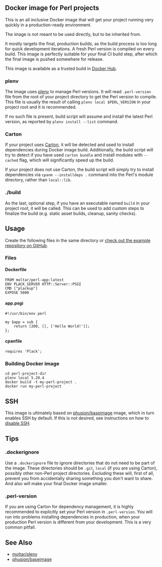 ## Docker image for Perl projects ##

This is an all inclusive Docker image that will get your project running very quickly in a production-ready environment.

The image is not meant to be used directly, but to be inherited from. 

It mostly targets the final, production builds, as the build process is too long for quick development iterations. A fresh Perl version is compiled on every build. This image is perfectly suitable for your final CI build step, after which the final image is pushed somewhere for release.

This image is available as a trusted build in [Docker Hub](https://registry.hub.docker.com/u/moltar/perl-app/).

### plenv ###

The image uses [plenv](https://github.com/tokuhirom/plenv) to manage Perl versions. It will read `.perl-version` file from the root of your project directory to get the Perl version to compile.  This file is usually the result of calling `plenv local $PERL_VERSION` in your project root and it is recommended.

If no such file is present, build script will assume and install the latest Perl version, as reported by `plenv install --list` command.

### Carton ###

If your project uses [Carton](https://metacpan.org/pod/Carton), it will be detected and used to install dependencies during Docker image build. Additionally, the build script will try to detect if you have used `carton bundle` and install modules with `--cached` flag, which will significantly speed up the build.

If your project does not use Carton, the build script will simply try to install dependencies via `cpanm --installdeps .` command into the Perl's module directory, rather than `local::lib`.

### ./build ###

As the last, optional step, if you have an executable named `build` in your project root, it will be called. This can be used to add custom steps to finalize the build (e.g. static asset builds, cleanup, sanity checks).

## Usage ##

Create the following files in the same directory or [check out the example repository on GitHub](https://github.com/moltar/docker.perl-app.example).

### Files ###

#### Dockerfile ####

```
FROM moltar/perl-app:latest
ENV PLACK_SERVER HTTP::Server::PSGI
CMD ["plackup"]
EXPOSE 5000
```

#### app.psgi ####

```
#!/usr/bin/env perl

my $app = sub {
    return [200, [], ['Hello World!']];
};
```

#### cpanfile ####

```
requires 'Plack';
```

### Building Docker image ###

```
cd perl-project-dir
plenv local 5.20.4
docker build -t my-perl-project .
docker run my-perl-project
```

## SSH ##

This image is ultimately based on [phusion/baseimage](https://github.com/phusion/baseimage-docker) image, which in turn enables SSH by default. If this is not desired, see instructions on how to [disable SSH](https://github.com/phusion/baseimage-docker#disabling-ssh).

## Tips ##

### .dockerignore ###

Use a `.dockerignore` file to ignore directories that do not need to be part of the image. These directories should be `.git`, `local` (if you are using Carton), possibly other non-Perl project directories. Excluding these will, first of all, prevent you from accidentally sharing something you don't want to share. And also will make your final Docker image smaller.

### .perl-version ###

If you are using Carton for dependency management, it is highly recommended to explicitly set your Perl version in `.perl-version`. You will run into problems installing dependencies in production, when your production Perl version is different from your development. This is a very common pitfall.

## See Also ##

* [moltar/plenv](https://registry.hub.docker.com/u/moltar/plenv/)
* [phusion/baseimage](https://github.com/phusion/baseimage-docker)